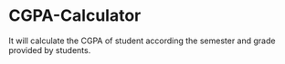 # CGPA-Calculator
It will calculate the CGPA of student according the semester and grade provided by students.
